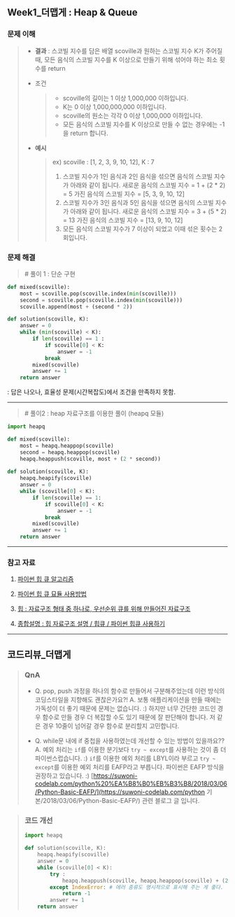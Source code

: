 ## Week1_더맵게 : Heap & Queue



### 문제 이해

> - **결과**
>   :  스코빌 지수를 담은 배열 scoville과 원하는 스코빌 지수 K가 주어질 때, 모든 음식의 스코빌 지수를 K 이상으로 만들기 위해 섞어야 하는 최소 횟수를 return
>
> - 조건
>
>   > - scoville의 길이는 1 이상 1,000,000 이하입니다.
>   > - K는 0 이상 1,000,000,000 이하입니다.
>   > - scoville의 원소는 각각 0 이상 1,000,000 이하입니다.
>   > - 모든 음식의 스코빌 지수를 K 이상으로 만들 수 없는 경우에는 -1을 return 합니다.
>
> - **예시**
>
>   > ex) scoville : [1, 2, 3, 9, 10, 12], K : 7
>   >
>   > 1. 스코빌 지수가 1인 음식과 2인 음식을 섞으면 음식의 스코빌 지수가 아래와 같이 됩니다.
>   >    새로운 음식의 스코빌 지수 = 1 + (2 * 2) = 5
>   >    가진 음식의 스코빌 지수 = [5, 3, 9, 10, 12]
>   > 2. 스코빌 지수가 3인 음식과 5인 음식을 섞으면 음식의 스코빌 지수가 아래와 같이 됩니다.
>   >    새로운 음식의 스코빌 지수 = 3 + (5 * 2) = 13
>   >    가진 음식의 스코빌 지수 = [13, 9, 10, 12]
>   > 3. 모든 음식의 스코빌 지수가 7 이상이 되었고 이때 섞은 횟수는 2회입니다.
>



### 문제 해결

> \# 풀이 1 : 단순 구현

```python
def mixed(scoville):
    most = scoville.pop(scoville.index(min(scoville)))
    second = scoville.pop(scoville.index(min(scoville)))
    scoville.append(most + (second * 2))

def solution(scoville, K):
    answer = 0
    while (min(scoville) < K):
        if len(scoville) == 1 :
            if scoville[0] < K:
                answer = -1
            break
        mixed(scoville)
        answer += 1
    return answer
```

: 답은 나오나, 효율성 문제(시간복잡도)에서 조건을 만족하지 못함.

---

> \# 풀이2 : heap 자료구조를 이용한 풀이 (heapq 모듈)

```python
import heapq

def mixed(scoville):
    most = heapq.heappop(scoville)
    second = heapq.heappop(scoville)
    heapq.heappush(scoville, most + (2 * second))
    
def solution(scoville, K):
    heapq.heapify(scoville)
    answer = 0
    while (scoville[0] < K):
        if len(scoville) == 1:
            if scoville[0] < K:
                answer = -1
            break
        mixed(scoville)
        answer += 1
    return answer
```

---



### 참고 자료

1. [파이썬 힙 큐 알고리즘](https://python.flowdas.com/library/heapq.html)
2. [파이썬 힙 큐 묘듈 사용방법](https://www.daleseo.com/python-heapq/)

3. [힙 : 자료구조 형태 중 하나로, 우선순위 큐를 위해 만들어진 자료구조](https://programming119.tistory.com/85)
4. [종합설명 : 힙 자료구조 설명 / 힙큐 / 파이썬 힙큐 사용하기](https://littlefoxdiary.tistory.com/3)

---

## 코드리뷰_더맵게

> ### QnA
>
> - Q. pop, push 과정을 하나의 함수로 만들어서 구분해주었는데 이런 방식의 코딩스타일을 지향해도 괜찮은가요?!
>   A. 보통 애플리케이션을 만들 때에는 가독성이 더 좋기 때문에 문제는 없습니다. :) 하지만 너무 간단한 코드인 경우 함수로 만들 경우 더 복잡할 수도 있기 때문에 잘 판단해야 합니다. 저 같은 경우 10줄이 넘어갈 경우 함수로 분리할지 고민합니다.
>
> - Q. while문 내에 if 중첩을 사용하였는데 개선할 수 있는 방법이 있을까요??
>   A. 예외 처리는 `if`를 이용한 분기보다 `try ~ except`를 사용하는 것이 좀 더 파이썬스럽습니다. :)
>   `if`를 이용한 예외 처리를 LBYL이라 부르고 `try ~ except`를 이용한 예외 처리를 EAFP라고 부릅니다. 파이썬은 EAFP 방식을 권장하고 있습니다. :)
>   [https://suwoni-codelab.com/python%20%EA%B8%B0%EB%B3%B8/2018/03/06/Python-Basic-EAFP/](https://suwoni-codelab.com/python 기본/2018/03/06/Python-Basic-EAFP/)
>   관련 블로그 글 입니다.
>
>   

> ### 코드 개선
>
> ```python
> import heapq
> 
> def solution(scoville, K):
>     heapq.heapify(scoville)
>     answer = 0
>     while (scoville[0] < K):
>         try :
>             heapq.heappush(scoville, heapq.heappop(scoville) + (2 * heappop(scoville)))
>         except IndexError: # 에러 종류도 명시적으로 표시해 주는 게 좋다.
>             return -1
>         answer += 1
>     return answer
> ```
>
> 

